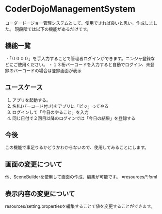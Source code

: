# CoderDojoManagementSystem
コーダードージョー管理システムとして、使用できれば良いと思い。作成しました。
現段階では以下の機能があるだけです。

## 機能一覧
・「００００」を手入力することで管理者ログインができます。ニンジャ登録などにご使用ください。
・１３桁バーコードを入力すると自動でログイン、未登録のバーコードの場合は登録画面が表示

## ユースケース

1. アプリを起動する。
2. 名札(バーコード付き)をアプリに「ピッ」ってやる
3. ログインして「今日のやること」を入力
4. 同じ日付で２回目以降のログインでは「今日の結果」を登録する

## 今後
この機能で事足りるかどうかわからないので、使用してみることにします。

## 画面の変更について
他、SceneBuilderを使用して画面の作成、編集が可能です。
※resources/*.fxml

## 表示内容の変更について
resources/setting.propertiesを編集することで値を変更することができます。
